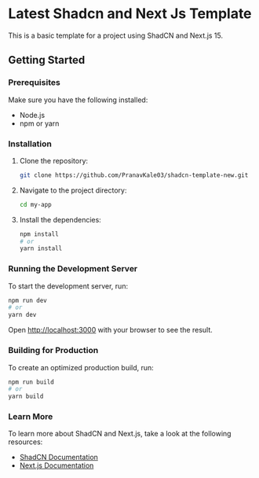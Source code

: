 # Latest Shadcn and Next Js Template

This is a basic template for a project using ShadCN and Next.js 15.

## Getting Started

### Prerequisites

Make sure you have the following installed:

- Node.js
- npm or yarn

### Installation

1. Clone the repository:

    ```bash
    git clone https://github.com/PranavKale03/shadcn-template-new.git
    ```

2. Navigate to the project directory:

    ```bash
    cd my-app
    ```

3. Install the dependencies:

    ```bash
    npm install
    # or
    yarn install
    ```

### Running the Development Server

To start the development server, run:

```bash
npm run dev
# or
yarn dev
```

Open [http://localhost:3000](http://localhost:3000) with your browser to see the result.

### Building for Production

To create an optimized production build, run:

```bash
npm run build
# or
yarn build
```

### Learn More

To learn more about ShadCN and Next.js, take a look at the following resources:

- [ShadCN Documentation](https://ui.shadcn.com/docs/installation)
- [Next.js Documentation](https://nextjs.org/docs)
